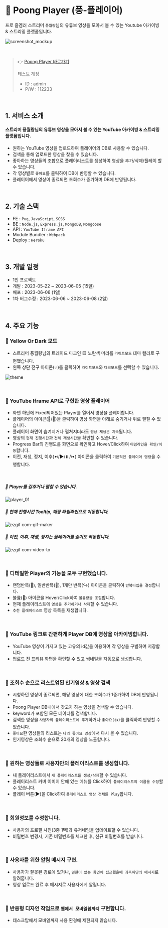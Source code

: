 # 🚀 Poong Player (풍-플레이어)

프로 즐겜러 스트리머 `풍월량`님의 유튜브 영상을 모아서 볼 수 있는 Youtube 아카이빙 & 스트리밍 플랫폼입니다.

![screenshot_mockup](https://github.com/fbc93/poong-player/assets/81315091/931fcf3e-7cfe-4f45-96ee-207b6c019cc1)

<br>

> 👉 [Poong Player 바로가기](https://poong-player.herokuapp.com/) 
> 
> 테스트 계정
> - ID : admin
> - P/W : 112233

<br>

## 1. 서비스 소개
#### 스트리머 풍월량님의 유튜브 영상을 모아서 볼 수 있는 YouTube 아카이빙 & 스트리밍 플랫폼입니다.
- 원하는 YouTube 영상을 업로드하여 플레이어의 DB로 사용할 수 있습니다.
- 검색을 통해 업로드한 영상을 찾을 수 있습니다.
- 좋아하는 영상들의 조합으로 플레이리스트를 생성하여 영상을 추가/삭제/플레이 할 수 있습니다.
- 각 영상별로 `좋아요`를 클릭하여 DB에 반영할 수 있습니다.
- 플레이어에서 영상이 종료되면 조회수가 증가하며 DB에 반영됩니다.

<br>

## 2. 기술 스택
- FE : `Pug`, `JavaScript`, `SCSS`
- BE : `Node.js`, `Express.js`, `MongoDB`, `Mongoose`
- API : `YouTube Iframe API`
- Module Bundler : `Webpack`
- Deploy : `Heroku`

<br>

## 3. 개발 일정
- 1인 프로젝트
- 개발 : 2023-05-22 ~ 2023-06-05 (15일)
- 배포 : 2023-06-06 (1일)
- 1차 버그수정 : 2023-06-06 ~ 2023-06-08 (2일)

<br>

## 4. 주요 기능
### 📌 Yellow Or Dark 모드
- 스트리머 풍월량님의 트레이드 마크인 🟨 노란색 머리를 `라이트모드` 테마 컬러로 구현했습니다. 
- 왼쪽 상단 전구 아이콘(💡)를 클릭하여 `라이트모드`와 `다크모드`를 선택할 수 있습니다.

![theme](https://github.com/fbc93/poong-player/assets/81315091/a9f58afa-3fbe-4caf-8bee-22e9508f8461)

<br>

### 📌 YouTube Iframe API로 구현한 영상 플레이어
- 화면 하단에 Fixed되어있는 Player를 열어서 영상을 플레이합니다.
- 플레이어의 아이콘(🔺/🔻)을 클릭하여 영상 화면을 아래로 숨기거나 위로 펼칠 수 있습니다.
- 플레이어 화면이 숨겨지거나 펼쳐지더라도 `영상 재생은 지속`됩니다.
- 영상의 `현재 진행시간`과 `전체 재생시간`을 확인할 수 있습니다.
- Progress Bar의 진행도를 화면으로 확인하고 Hover/Click하여 `타임라인을 확인/이동`합니다.
- 이전, 재생, 정지, 이후(⏪️/▶️/⏸️/⏩️) 아이콘을 클릭하여 `기본적인 플레이어 명령`을 수행합니다.

<br>

##### 🔽 Player를 감추거나 펼칠 수 있습니다. 
![player_01](https://github.com/fbc93/poong-player/assets/81315091/4f8c33da-65f7-4658-9a8f-b280590cd64f)

##### 🔽 현재 진행시간 Tooltip, 해당 타임라인으로 이동합니다.
![ezgif com-gif-maker](https://github.com/fbc93/poong-player/assets/81315091/4e30a0aa-eac5-47a0-af53-7c1300835b50)

##### 🔽 이전, 이후, 재생, 정지는 플레이어를 숨겨도 작동합니다. 
![ezgif com-video-to](https://github.com/fbc93/poong-player/assets/81315091/a6a49741-7128-47d5-ba04-686897ba8ae1)

<br>

### 📌 디테일한 Player의 기능을 모두 구현했습니다.
- 랜덤반복(🔀), 일반반복(🔁), 1개만 반복(↪️) 아이콘을 클릭하여 `반복타입을 결정`합니다.
- 볼륨(📢) 아이콘을 Hover/Click하여 `볼륨량을 조절`합니다.
- 현재 플레이리스트에 `영상을 추가하거나 삭제`할 수 있습니다.
- `추천 플레이리스트` 영상 목록을 재생합니다.

<br>

### 📌 YouTube 링크로 간편하게 Player DB에 영상을 아카이빙합니다.
- YouTube 영상이 가지고 있는 고유의 id값을 이용하여 각 영상을 구별하여 저장합니다.
- 업로드 전 프리뷰 화면을 확인할 수 있고 썸네일을 자동으로 생성합니다.

<br>

### 📌 조회수 순으로 리스트업된 인기영상 & 영상 검색
- 시청하던 영상이 종료되면, 해당 영상에 대한 조회수가 1증가하여 DB에 반영됩니다.
- Poong Player DB내에서 찾고자 하는 영상을 검색할 수 있습니다.
- keyword가 포함된 모든 데이터를 검색합니다.
- 검색한 영상을 `사용자의 플레이리스트에 추가`하거나 `좋아요(👍)`를 클릭하여 반영할 수 있습니다.
- `좋아요`한 영상들의 리스트는 `나의 좋아요 영상`에서 다시 볼 수 있습니다.
- 인기영상은 조회수 순으로 20개의 영상을 노출합니다.

<br>

### 📌 원하는 영상들로 사용자만의 플레이리스트를 생성합니다.
- 내 플레이리스트에서 `새 플레이리스트를 생성/삭제`할 수 있습니다.
- 플레이리스트 커버 이미지 안에 있는 메뉴를 Click하여` 플레이리스트의 이름을 수정`할 수 있습니다.
- 플레이 버튼(▶️)을 Click하여 `플레이리스트 영상 전체를 Play`합니다.

<br>

### 📌 회원정보를 수정합니다.
- 사용자의 프로필 사진(3중 1택)과 유저네임을 업데이트할 수 있습니다.
- 비밀번호 변경시, 기존 비밀번호를 체크한 후, 신규 비밀번호를 받습니다.

<br>

### 📌 사용자를 위한 알림 메시지 구현.
- 사용자가 잘못된 경로에 있거나, `권한이 없는 화면에 접근했을때 좌측하단의 메시지`로 알려줍니다.
- 영상 업로드 완료 후 메시지로 사용자에게 알립니다.

<br>

### 📌 반응형 디자인 작업으로 `웹에서 모바일웹까지` 구현합니다.
- 데스크탑에서 모바일까지 사용 환경에 제한되지 않습니다.




